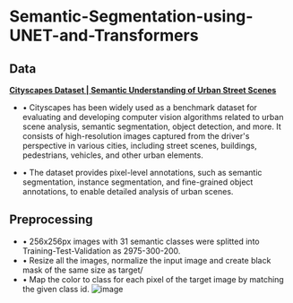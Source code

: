 # Semantic-Segmentation-using-UNET-and-Transformers

## Data
**[Cityscapes Dataset | Semantic Understanding of Urban Street Scenes](https://www.cityscapes-dataset.com/)**

- • Cityscapes has been widely used as a benchmark dataset for evaluating and developing computer vision algorithms related to urban scene analysis, semantic segmentation, object detection, and more. It consists of high-resolution images captured from the driver's perspective in various cities, including street scenes, buildings, pedestrians, vehicles, and other urban elements.

- • The dataset provides pixel-level annotations, such as semantic segmentation, instance segmentation, and fine-grained object annotations, to enable detailed analysis of urban scenes. 

## Preprocessing
- • 256x256px images with 31 semantic classes were splitted into Training-Test-Validation as 2975-300-200.
- • Resize all the images, normalize the input image and create black mask of the same size as target/
- • Map the color to class for each pixel of the target image by matching the given class id.
![image](https://github.com/sohamthirty/Semantic-Segmentation-using-UNET-and-Transformers/assets/56295513/dff92834-88f0-433e-97ce-a35ebd406b54)

